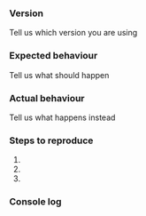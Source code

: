 ### Version

Tell us which version you are using

### Expected behaviour

Tell us what should happen

### Actual behaviour

Tell us what happens instead

### Steps to reproduce

1.
2.
3.

### Console log

```
```
